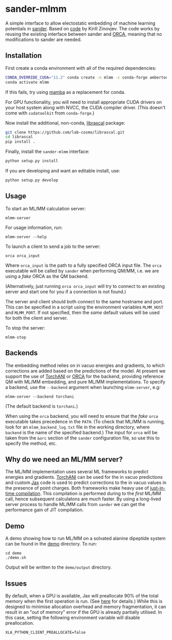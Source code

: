 # sander-mlmm

A simple interface to allow electostatic embedding of machine learning
potentials in [sander](https://ambermd.org/AmberTools.php). Based on
[code](https://github.com/emedio/embedding) by Kirill Zinovjev. The
code works by reusing the existing interface between sander and
[ORCA](https://orcaforum.kofo.mpg.de/index.php), meaning that no
modifications to sander are needed.

## Installation

First create a conda environment with all of the required dependencies:

```sh
CONDA_OVERRIDE_CUDA="11.2" conda create -n mlmm -c conda-forge ambertools ase compilers cudatoolkit=11.2 cudatoolkit-dev=11.2 eigen jax jaxlib=\*=cuda\* pytorch-gpu torchani
conda activate mlmm
```

If this fails, try using [mamba](https://github.com/mamba-org/mamba) as a replacement for conda.

For GPU functionality, you will need to install appropriate CUDA drivers on
your host system along with NVCC, the CUDA compiler driver. (This doesn't come
with `cudatoolkit` from `conda-forge`.)

Now install the additional, non-conda, [librascal](https://github.com/lab-cosmo/librascal) package:

```sh
git clone https://github.com/lab-cosmo/librascal.git
cd librascal
pip install .
```

Finally, install the `sander-mlmm` interface:

```sh
python setup.py install
```

If you are developing and want an editable install, use:

```sh
python setup.py develop
```

## Usage

To start an ML/MM calculation server:

```
mlmm-server
```

For usage information, run:

```
mlmm-server --help
```

To launch a client to send a job to the server:

```
orca orca_input
```

Where `orca_input` is the path to a fully specified ORCA input file. The `orca`
executable will be called by `sander` when performing QM/MM, i.e. we are using
a _fake_ ORCA as the QM backend.

(Alternatively, just running `orca orca_input` will try to connect to an existing
server and start one for you if a connection is not found.)

The server and client should both connect to the same hostname and port. This
can be specified in a script using the environment variables `MLMM_HOST` and
`MLMM_PORT`. If not specified, then the _same_ default values will be used for
both the client and server.

To stop the server:

```
mlmm-stop
```

## Backends

The embedding method relies on in vacuo energies and gradients, to which
corrections are added based on the predictions of the model. At present we
support the use of [TorchANI](https://githb.com/aiqm/torchani) or [ORCA](https://sites.google.com/site/orcainputlibrary/interfaces-and-qmm)
for the backend, providing reference QM with ML/MM embedding, and pure ML/MM
implementations. To specify a backend, use the `--backend` argument when launching
`mlmm-server`, e.g:

```
mlmm-server --backend torchani
```

(The default backend is `torchani`.)

When using the `orca` backend, you will need to ensure that the _fake_ `orca`
executable takes precedence in the `PATH`. (To check that ML/MM is running,
look for an `mlmm_backend_log.txt` file in the working directory, where
`backend` is the name of the specified backend.) The input for `orca` will
be taken from the `&orc` section of the  `sander` configuration file, so use
this to specify the method, etc.

## Why do we need an ML/MM server?

The ML/MM implementation uses several ML frameworks to predict energies
and gradients. [TorchANI](https://github.com/aiqm/torchani) can be used for the in vacuo
predictions and custom [Jax](https://github.com/google/jax) code is used to predict
corrections to the in vacuo values in the presence of point charges.
Both frameworks make heavy use of
[just-in-time compilation](https://en.wikipedia.org/wiki/Just-in-time_compilation).
This compilation is performed during to the _first_ ML/MM call, hence
subsequent calculatons are _much_ faster. By using a long-lived server
process to handle ML/MM calls from `sander` we can get the performance
gain of JIT compilation.

## Demo

A demo showing how to run ML/MM on a solvated alanine dipeptide system can be
found in the [demo](demo) directory. To run:

```
cd demo
./demo.sh
```

Output will be written to the `demo/output` directory.

## Issues

By default, when a GPU is available, Jax will preallocate 90% of the total
memory when the first operation is run. (See [here](https://jax.readthedocs.io/en/latest/gpu_memory_allocation.html)
for details.) While this is designed to minimise allocation overhead and
memory fragmentation, it can result in an "out of memory" error if the
GPU is already partially utilised. In this case, setting the following
environment variable will disable preallocation.

```
XLA_PYTHON_CLIENT_PREALLOCATE=false
```
